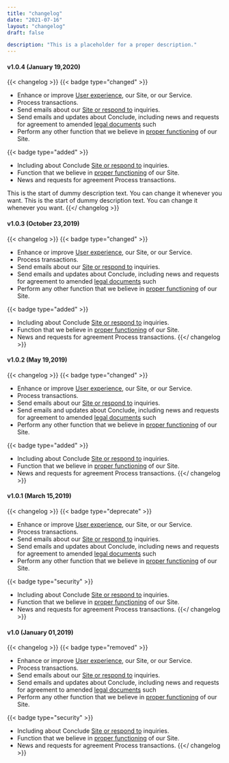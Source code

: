 ```yaml
---
title: "changelog"
date: "2021-07-16"
layout: "changelog"
draft: false

description: "This is a placeholder for a proper description."
---
```


#### v1.0.4 (January 19,2020)

{{< changelog >}}
{{< badge type="changed" >}}

* Enhance or improve [User experience](#!), our Site, or our Service.
* Process transactions.
* Send emails about our [Site or respond to](#!) inquiries.
* Send emails and updates about Conclude, including news and requests for agreement to amended [legal documents](#!) such
* Perform any other function that we believe in [proper functioning](#!) of our Site.

{{< badge type="added" >}}

* Including about Conclude [Site or respond to](#!) inquiries.
* Function that we believe in [proper functioning](#!) of our Site.
* News and requests for agreement Process transactions.

This is the start of dummy description text. You can change it whenever you want. This is the start of dummy description text. You can change it whenever you want.
{{</ changelog >}}

#### v1.0.3 (October 23,2019)

{{< changelog >}}
{{< badge type="changed" >}}

* Enhance or improve [User experience](#!), our Site, or our Service.
* Process transactions.
* Send emails about our [Site or respond to](#!) inquiries.
* Send emails and updates about Conclude, including news and requests for agreement to amended [legal documents](#!) such
* Perform any other function that we believe in [proper functioning](#!) of our Site.

{{< badge type="added" >}}

* Including about Conclude [Site or respond to](#!) inquiries.
* Function that we believe in [proper functioning](#!) of our Site.
* News and requests for agreement Process transactions.
{{</ changelog >}}

#### v1.0.2 (May 19,2019)

{{< changelog >}}
{{< badge type="changed" >}}

* Enhance or improve [User experience](#!), our Site, or our Service.
* Process transactions.
* Send emails about our [Site or respond to](#!) inquiries.
* Send emails and updates about Conclude, including news and requests for agreement to amended [legal documents](#!) such
* Perform any other function that we believe in [proper functioning](#!) of our Site.

{{< badge type="added" >}}

* Including about Conclude [Site or respond to](#!) inquiries.
* Function that we believe in [proper functioning](#!) of our Site.
* News and requests for agreement Process transactions.
{{</ changelog >}}

#### v1.0.1 (March 15,2019)

{{< changelog >}}
{{< badge type="deprecate" >}}

* Enhance or improve [User experience](#!), our Site, or our Service.
* Process transactions.
* Send emails about our [Site or respond to](#!) inquiries.
* Send emails and updates about Conclude, including news and requests for agreement to amended [legal documents](#!) such
* Perform any other function that we believe in [proper functioning](#!) of our Site.

{{< badge type="security" >}}

* Including about Conclude [Site or respond to](#!) inquiries.
* Function that we believe in [proper functioning](#!) of our Site.
* News and requests for agreement Process transactions.
{{</ changelog >}}

#### v1.0 (January 01,2019)

{{< changelog >}}
{{< badge type="removed" >}}

* Enhance or improve [User experience](#!), our Site, or our Service.
* Process transactions.
* Send emails about our [Site or respond to](#!) inquiries.
* Send emails and updates about Conclude, including news and requests for agreement to amended [legal documents](#!) such
* Perform any other function that we believe in [proper functioning](#!) of our Site.

{{< badge type="security" >}}

* Including about Conclude [Site or respond to](#!) inquiries.
* Function that we believe in [proper functioning](#!) of our Site.
* News and requests for agreement Process transactions.
{{</ changelog >}}
